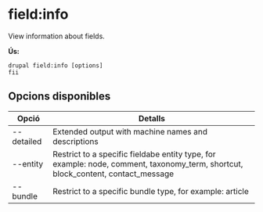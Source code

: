 # field:info
View information about fields.

**Ús:**
```
drupal field:info [options]
fii
```

## Opcions disponibles
Opció | Detalls
-------|-------------
--detailed | Extended output with machine names and descriptions
--entity | Restrict to a specific fieldabe entity type, for example: node, comment, taxonomy_term, shortcut, block_content, contact_message
--bundle | Restrict to a specific bundle type, for example: article
